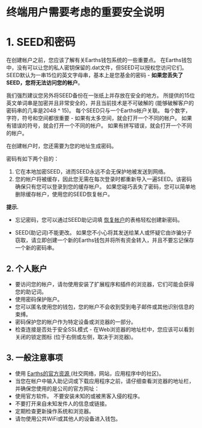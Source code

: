 # 终端用户需要考虑的重要安全说明 

# 1. SEED和密码 

在创建帐户之前，您应该了解有关Earths钱包系统的一些重要点。 在Earths钱包中，没有可以让您的私人密钥保留的.dat文件，但SEED可以授权您访问它们。 SEED默认为一串15位的英文字母串，基本上是您基金的密码 - **如果您丢失了SEED，您将无法访问您的帐户**。

我们强烈建议您另外将SEED备份在一张纸上并存放在安全的地方。 所提供的15位英文单词串是加密并且非常安全的，并且当前技术是不可破解的 \(能够破解客户的密码串的几率是2048 ^ 15\)。 每个SEED只与一个Earths帐户关联。 每个数字，字符，符号和空间都很重要 - 如果有太多空间，就会打开一个不同的帐户。 如果有错误的符号，就会打开一个不同的帐户。 如果有拼写错误，就会打开一个不同的帐户。

在创建帐户时，您还需要为您的地址生成密码。

密码有如下两个目的：

1. 它在本地加密SEED，进而SEED永远不会无保护地被发送到网络。
2. 您的帐户将被缓存，因此您无需在每次登录时都重新导入一遍SEED。该密码确保只有您可以登录到您的缓存帐户。 如果您碰巧丢失了密码，您可以简单地删除缓存帐户，使用您的SEED恢复帐户。

**提示.**

* 忘记密码，您可以通过SEED助记词填 [恢复帐户](/earths-client/account-management/restore-an-account.md)的表格轻松创建新密码。

* SEED(助记词)不能更改。 如果您不小心将其发送给某人或怀疑它由诈骗分子窃取，请立即创建一个新的Earths钱包并将所有资金转入，并且不要忘记保存一个新的密码串。

## 2. 个人账户 

* 要访问您的帐户，请勿使用安装了扩展程序和插件的浏览器，它们可能会获得您的助记词。
* 使用密码保护账户。
* 您可以匿名使用您的钱包，您的帐户不会收到受到电子邮件或其他识别信息的束缚。
* 密码保护您的帐户作为特定设备或浏览器的一部分。
* 检查连接是否处于安全SSL模式 - 在Web浏览器的地址栏中，您应该可以看到关闭的锁定图标 \(位于右侧或左侧，取决于浏览器\)。

## 3. 一般注意事项 

* 使用 [Earths的官方资源 ](/overview/earths-official-resources.md)\(社交网络，网站，应用程序中的社区\)。
* 当您在帐户中输入助记词或下载应用程序之前，请仔细查看浏览器的地址栏，并确保您使用的是公司的官方网址：
* 使用官方软件。 不要安装未知的或被黑客入侵的程序。
* 不要打开来自未知发件人的信息或链接。
* 定期检查更新操作系统和浏览器。
* 请勿使用公共WiFi或其他人的设备进入钱包。
